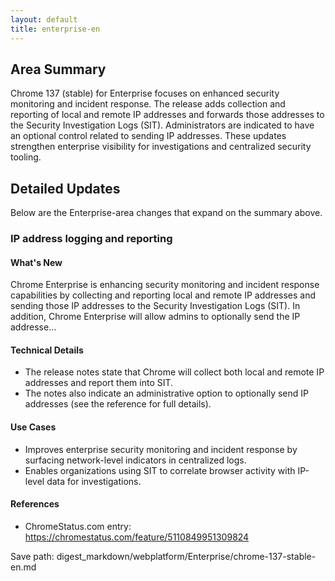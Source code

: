 ```yaml
---
layout: default
title: enterprise-en
---
```


## Area Summary

Chrome 137 (stable) for Enterprise focuses on enhanced security monitoring and incident response. The release adds collection and reporting of local and remote IP addresses and forwards those addresses to the Security Investigation Logs (SIT). Administrators are indicated to have an optional control related to sending IP addresses. These updates strengthen enterprise visibility for investigations and centralized security tooling.

## Detailed Updates

Below are the Enterprise-area changes that expand on the summary above.

### IP address logging and reporting

#### What's New
Chrome Enterprise is enhancing security monitoring and incident response capabilities by collecting and reporting local and remote IP addresses and sending those IP addresses to the Security Investigation Logs (SIT). In addition, Chrome Enterprise will allow admins to optionally send the IP addresse...

#### Technical Details
- The release notes state that Chrome will collect both local and remote IP addresses and report them into SIT.
- The notes also indicate an administrative option to optionally send IP addresses (see the reference for full details).

#### Use Cases
- Improves enterprise security monitoring and incident response by surfacing network-level indicators in centralized logs.
- Enables organizations using SIT to correlate browser activity with IP-level data for investigations.

#### References
- ChromeStatus.com entry: https://chromestatus.com/feature/5110849951309824

Save path: digest_markdown/webplatform/Enterprise/chrome-137-stable-en.md
